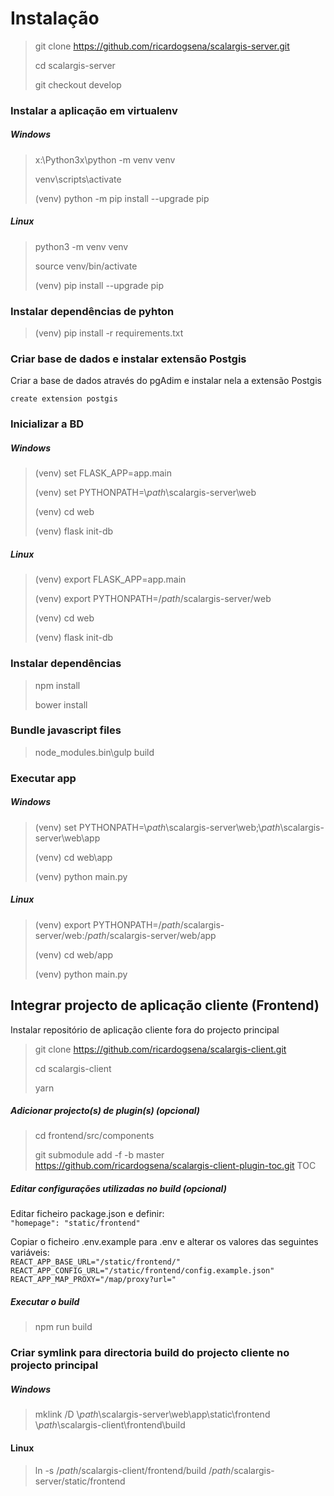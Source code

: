# Instalação  

> git clone https://github.com/ricardogsena/scalargis-server.git
>
> cd scalargis-server
>
> git checkout develop

### Instalar a aplicação em virtualenv

##### Windows 
> x:\Python3x\python -m venv venv
>
> venv\scripts\activate
>
> (venv) python -m pip install --upgrade pip

##### Linux
> python3 -m venv venv
>
> source venv/bin/activate
>
> (venv) pip install --upgrade pip

### Instalar dependências de pyhton

> (venv) pip install -r requirements.txt

### Criar base de dados e instalar extensão Postgis  

Criar a base de dados através do pgAdim e instalar nela a extensão Postgis  

`create extension postgis`

### Inicializar a BD

##### Windows 
> (venv) set FLASK_APP=app.main
>
> (venv) set PYTHONPATH=&#92;<em>path</em>\scalargis-server\web
>
> (venv) cd web
>
> (venv) flask init-db

##### Linux
> (venv) export FLASK_APP=app.main
>
> (venv) export PYTHONPATH=/<em>path</em>/scalargis-server/web
>
> (venv) cd web
>
> (venv) flask init-db    

### Instalar dependências
> npm install
>
> bower install

### Bundle javascript files
> node_modules\.bin\gulp build

### Executar app

##### Windows 
> (venv) set PYTHONPATH=&#92;<em>path</em>\scalargis-server\web;&#92;<em>path</em>\scalargis-server\web\app
>
> (venv) cd web\app
>
> (venv) python main.py

##### Linux
> (venv) export PYTHONPATH=/<em>path</em>/scalargis-server/web:/<em>path</em>/scalargis-server/web/app
> 
> (venv) cd web/app
> 
> (venv) python main.py

## Integrar projecto de aplicação cliente (Frontend)

Instalar repositório de aplicação cliente fora do projecto principal  

> git clone https://github.com/ricardogsena/scalargis-client.git
>
> cd scalargis-client
>
> yarn

##### Adicionar projecto(s) de plugin(s) (opcional)
> cd frontend/src/components
> 
> git submodule add -f -b master https://github.com/ricardogsena/scalargis-client-plugin-toc.git TOC  

##### Editar configurações utilizadas no build (opcional)
Editar ficheiro package.json e definir:  
`"homepage": "static/frontend"`

Copiar o ficheiro .env.example para .env e alterar os valores das seguintes variáveis:  
`REACT_APP_BASE_URL="/static/frontend/"`    
`REACT_APP_CONFIG_URL="/static/frontend/config.example.json"`
`REACT_APP_MAP_PROXY="/map/proxy?url="`

##### Executar o build
> npm run build

### Criar symlink para directoria build do projecto cliente no projecto principal

##### Windows
> mklink /D &#92;<em>path</em>\scalargis-server\web\app\static\frontend &#92;<em>path</em>\scalargis-client\frontend\build

#### Linux
> ln -s /<em>path</em>/scalargis-client/frontend/build /<em>path</em>/scalargis-server/static/frontend
